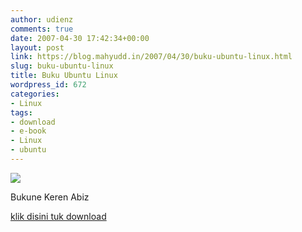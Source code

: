 ```yaml
---
author: udienz
comments: true
date: 2007-04-30 17:42:34+00:00
layout: post
link: https://blog.mahyudd.in/2007/04/30/buku-ubuntu-linux.html
slug: buku-ubuntu-linux
title: Buku Ubuntu Linux
wordpress_id: 672
categories:
- Linux
tags:
- download
- e-book
- Linux
- ubuntu
---
```


![](http://img443.imageshack.us/img443/5373/bibletu5.jpg)

Bukune Keren Abiz

[klik disini tuk download](http://depositfiles.com/files/670064)
